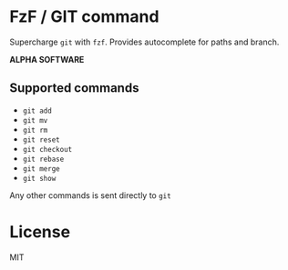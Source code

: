 # FzF / GIT command

Supercharge `git` with `fzf`. Provides autocomplete for paths and branch.

**ALPHA SOFTWARE**

## Supported commands

- `git add`
- `git mv`
- `git rm`
- `git reset`
- `git checkout`
- `git rebase`
- `git merge`
- `git show`

Any other commands is sent directly to `git`

# License

MIT
